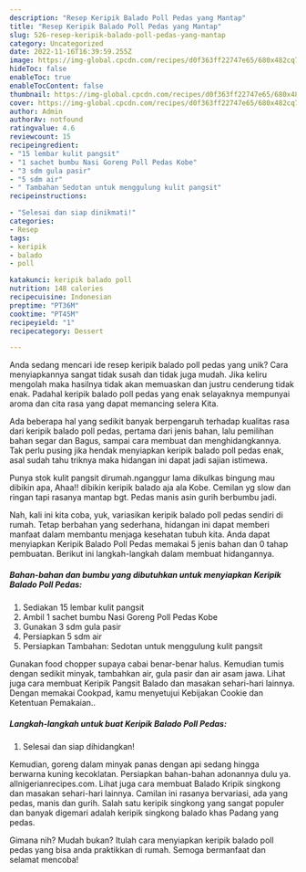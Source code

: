 ```yaml
---
description: "Resep Keripik Balado Poll Pedas yang Mantap"
title: "Resep Keripik Balado Poll Pedas yang Mantap"
slug: 526-resep-keripik-balado-poll-pedas-yang-mantap
category: Uncategorized
date: 2022-11-16T16:39:59.255Z
image: https://img-global.cpcdn.com/recipes/d0f363ff22747e65/680x482cq70/keripik-balado-poll-pedas-foto-resep-utama.jpg
hideToc: false
enableToc: true
enableTocContent: false
thumbnail: https://img-global.cpcdn.com/recipes/d0f363ff22747e65/680x482cq70/keripik-balado-poll-pedas-foto-resep-utama.jpg
cover: https://img-global.cpcdn.com/recipes/d0f363ff22747e65/680x482cq70/keripik-balado-poll-pedas-foto-resep-utama.jpg
author: Admin
authorAv: notfound
ratingvalue: 4.6
reviewcount: 15
recipeingredient:
- "15 lembar kulit pangsit"
- "1 sachet bumbu Nasi Goreng Poll Pedas Kobe"
- "3 sdm gula pasir"
- "5 sdm air"
- " Tambahan Sedotan untuk menggulung kulit pangsit"
recipeinstructions:

- "Selesai dan siap dinikmati!"
categories:
- Resep
tags:
- keripik
- balado
- poll

katakunci: keripik balado poll 
nutrition: 148 calories
recipecuisine: Indonesian
preptime: "PT36M"
cooktime: "PT45M"
recipeyield: "1"
recipecategory: Dessert

---
```





Anda sedang mencari ide resep keripik balado poll pedas yang unik? Cara menyiapkannya sangat tidak susah dan tidak juga mudah. Jika keliru mengolah maka hasilnya tidak akan memuaskan dan justru cenderung tidak enak. Padahal keripik balado poll pedas yang enak selayaknya mempunyai aroma dan cita rasa yang dapat memancing selera Kita.





Ada beberapa hal yang sedikit banyak berpengaruh terhadap kualitas rasa dari keripik balado poll pedas, pertama dari jenis bahan, lalu pemilihan bahan segar dan Bagus, sampai cara membuat dan menghidangkannya. Tak perlu pusing jika hendak menyiapkan keripik balado poll pedas enak,      asal sudah tahu triknya maka hidangan ini dapat jadi sajian istimewa.














Punya stok kulit pangsit dirumah.nganggur lama dikulkas bingung mau dibikin apa, Ahaa!! dibikin keripik balado aja ala Kobe. Cemilan yg slow dan ringan tapi rasanya mantap bgt. Pedas manis asin gurih berbumbu jadi.






Nah, kali ini kita coba, yuk, variasikan keripik balado poll pedas sendiri di rumah. Tetap berbahan yang sederhana, hidangan ini dapat memberi manfaat dalam membantu menjaga kesehatan tubuh kita. Anda dapat menyiapkan Keripik Balado Poll Pedas memakai 5 jenis bahan dan 0 tahap pembuatan. Berikut ini langkah-langkah dalam membuat hidangannya.

<!--inarticleads1-->

##### Bahan-bahan dan bumbu yang dibutuhkan untuk menyiapkan Keripik Balado Poll Pedas:

1. Sediakan 15 lembar kulit pangsit
1. Ambil 1 sachet bumbu Nasi Goreng Poll Pedas Kobe
1. Gunakan 3 sdm gula pasir
1. Persiapkan 5 sdm air
1. Persiapkan  Tambahan: Sedotan untuk menggulung kulit pangsit


Gunakan food chopper supaya cabai benar-benar halus. Kemudian tumis dengan sedikit minyak, tambahkan air, gula pasir dan air asam jawa. Lihat juga cara membuat Keripik Pangsit Balado dan masakan sehari-hari lainnya. Dengan memakai Cookpad, kamu menyetujui Kebijakan Cookie dan Ketentuan Pemakaian.. 

<!--inarticleads2-->

##### Langkah-langkah untuk buat Keripik Balado Poll Pedas:


1. Selesai dan siap dihidangkan!

Kemudian, goreng dalam minyak panas dengan api sedang hingga berwarna kuning kecoklatan. Persiapkan bahan-bahan adonannya dulu ya. allnigerianrecipes.com. Lihat juga cara membuat Balado Kripik singkong dan masakan sehari-hari lainnya. Camilan ini rasanya bervariasi, ada yang pedas, manis dan gurih. Salah satu keripik singkong yang sangat populer dan banyak digemari adalah keripik singkong balado khas Padang yang pedas. 

Gimana nih? Mudah bukan? Itulah cara menyiapkan keripik balado poll pedas yang bisa anda praktikkan di rumah. Semoga bermanfaat dan selamat mencoba!
